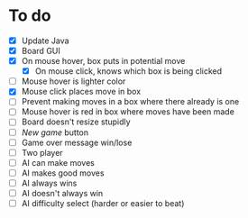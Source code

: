 # To do
- [x] Update Java
- [x] Board GUI
- [x] On mouse hover, box puts in potential move
    - [x] On mouse click, knows which box is being clicked
- [ ] Mouse hover is lighter color
- [x] Mouse click places move in box
- [ ] Prevent making moves in a box where there already is one
- [ ] Mouse hover is red in box where moves have been made
- [ ] Board doesn't resize stupidly
- [ ] *New game* button
- [ ] Game over message win/lose
- [ ] Two player
- [ ] AI can make moves 
- [ ] AI makes good moves
- [ ] AI always wins
- [ ] AI doesn't always win 
- [ ] AI difficulty select (harder or easier to beat)
